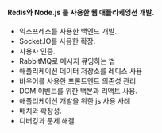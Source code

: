 #### Redis와 Node.js 를 사용한 웹 애플리케잉션 개발. 

- 익스프레스를 사용한 백엔드 개발.
- Socket.IO를 사용한 확장. 
- 사용자 인증. 
- RabbitMQ로 메시지 큐잉하는 법
- 애플리케이션 데이터 저장소를 레디스 사용
- 바우어를 사용한 프론트엔트 의존성 관리 
- DOM 이벤트를 위한 백본과 리액트 사용.
- 애플리케이션 개발을 위한 js 사용 사례
- 배치와 확장성. 
- 디버깅과 문제 해결. 